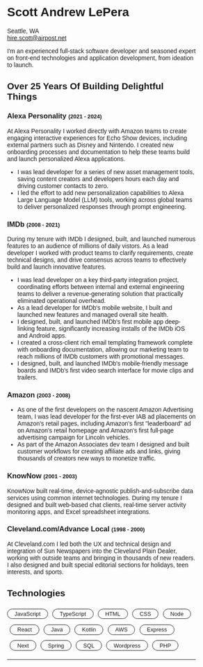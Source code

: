 # Scott Andrew LePera
Seattle, WA<br /><a href="mailto:hire.scott@airpost.net">hire.scott@airpost.net</a>

I'm an experienced full-stack software developer and seasoned expert on front-end technologies and application development, from ideation to launch.

## Over 25 Years Of Building Delightful Things

### Alexa Personality <span>(2021 - 2024)</span>

At Alexa Personality I worked directly with Amazon teams to create engaging interactive experiences for Echo Show devices, including external partners such as Disney and Nintendo. I created new onboarding processes and documentation to help these teams build and launch personalized Alexa applications.

* I was lead developer for a series of new asset management tools, saving content creators and developers hours each day and driving customer contacts to zero.
* I led the effort to add new personalization capabilities to Alexa Large Language Model (LLM) tools, working across global teams to deliver personalized responses through prompt engineering.

### IMDb <span>(2008 - 2021)</span>

During my tenure with IMDb I designed, built, and launched numerous features to an audience of millions of daily vistors. As a lead developer I worked with product teams to clarify requirements, create technical designs, and drive consensus across teams to effectively build and launch innovative features.

* I was lead developer on a key third-party integration project, coordinating efforts between internal and external engineering teams to deliver a revenue-generating solution that practically eliminated operational overhead.
* As a lead developer for IMDb's mobile website, I built and launched new features and managed overall site health.
* I designed, built, and launched IMDb's first mobile app deep-linking feature, significantly increasing installs of the IMDb iOS and Android apps.
* I created a cross-client rich email templating framework complete with onboarding documentation, allowing our marketing team to reach millions of IMDb customers with promotional messages.
* I designed, built, and launched IMDb's mobile-friendly message boards and IMDb's first video search interface for movie clips and trailers.

### Amazon <span>(2003 - 2008)</span>

* As one of the first developers on the nascent Amazon Advertising team, I was lead developer for the first-ever IAB ad placements on Amazon's retail pages, including Amazon's first "leaderboard" ad on Amazon's retail homepage and Amazon's first full-page advertising campaign for Lincoln vehicles.
* As part of the Amazon Associates dev team I designed and built customer workflows for creating affiliate ads and links, giving thousands of creators new ways to monetize traffic.

### KnowNow <span>(2001 - 2003)</span>

KnowNow built real-time, device-agnostic publish-and-subscribe data services using common internet technologies. During my tenure I designed and built web-based chat clients, real-time server activity monitoring apps, and Excel spreadsheet integrations.

### Cleveland.com/Advance Local <span>(1998 - 2000)</span>

At Cleveland.com I led both the UX and technical design and integration of Sun Newspapers into the Cleveland Plain Dealer, working with outside teams and bringing in thousands of new readers. I also designed and built special editorial sections for holidays, teen interests, and sports.

## Technologies

<ul class="tech">
  <li>JavaScript</li>
  <li>TypeScript</li>
  <li>HTML</li>
  <li>CSS</li>
  <li>Node</li>
  <li>React</li>
  <li>Java</li>
  <li>Kotlin</li>
  <li>AWS</li>
  <li>Express</li>
  <li>Next</li>
  <li>Spring</li>
  <li>SQL</li>
  <li>Wordpress</li>
  <li>PHP</li>
</ul>

---

<style>

  * {
    max-inline-size: 60ch;
    font-family: sans-serif;
  }

  body {
    margin: auto;
  }

  h3 > span,
  ul.tech li {
    font-size: 0.8rem;
  }

  ul.tech {
    list-style: none;
    padding: 0;
  }

  ul.tech li {
    border-radius: 1rem;
    border: 0.08rem solid currentColor;
    display: inline-block;
    margin-block: 0.4rem;
    padding-block: 0.2rem;
    padding-inline: 1rem;
  }

  ul.tech li + li {
    margin-inline-start: 0.4rem;
  }


</style>